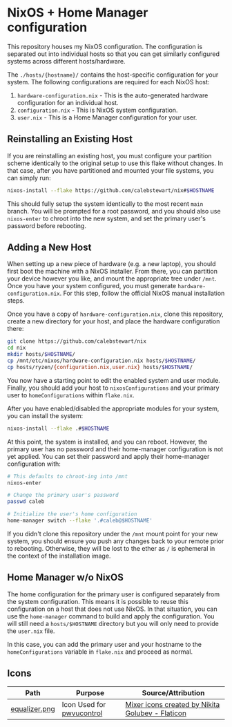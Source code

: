 # NixOS + Home Manager configuration
This repository houses my NixOS configuration. The configuration is separated out into
individual hosts so that you can get similarly configured systems across different
hosts/hardware.

The `./hosts/{hostname}/` contains the host-specific configuration for your system.
The following configurations are required for each NixOS host:

1. `hardware-configuration.nix` - This is the auto-generated hardware configuration for an individual host.
2. `configuration.nix` - This is NixOS system configuration.
3. `user.nix` - This is a Home Manager configuration for your user.

## Reinstalling an Existing Host
If you are reinstalling an existing host, you must configure your partition scheme
identically to the original setup to use this flake without changes. In that case,
after you have partitioned and mounted your file systems, you can simply run:

```sh
nixos-install --flake https://github.com/calebstewart/nix#$HOSTNAME
```

This should fully setup the system identically to the most recent `main` branch.
You will be prompted for a root password, and you should also use `nixos-enter`
to chroot into the new system, and set the primary user's password before
rebooting.

## Adding a New Host
When setting up a new piece of hardware (e.g. a new laptop), you should first boot
the machine with a NixOS installer. From there, you can partition your device 
however you like, and mount the appropriate tree under `/mnt`. Once you have
your system configured, you must generate `hardware-configuration.nix`. For this step,
follow the official NixOS manual installation steps.

Once you have a copy of `hardware-configuration.nix`, clone this repository, create
a new directory for your host, and place the hardware configuration there:

```sh
git clone https://github.com/calebstewart/nix
cd nix
mkdir hosts/$HOSTNAME/
cp /mnt/etc/nixos/hardware-configuration.nix hosts/$HOSTNAME/
cp hosts/ryzen/{configuration.nix,user.nix} hosts/$HOSTNAME/
```

You now have a starting point to edit the enabled system and user module. Finally,
you should add your host to `nixosConfigurations` and your primary user to
`homeConfigurations` within `flake.nix`.

After you have enabled/disabled the appropriate modules for your system, you can install the
system:

```sh
nixos-install --flake .#$HOSTNAME
```

At this point, the system is installed, and you can reboot. However, the primary
user has no password and their home-manager configuration is not yet applied.
You can set their password and apply their home-manager configuration with:

```sh
# This defaults to chroot-ing into /mnt
nixos-enter

# Change the primary user's password
passwd caleb

# Initialize the user's home configuration
home-manager switch --flake '.#caleb@$HOSTNAME'
```

If you didn't clone this repository under the `/mnt` mount point for your new system,
you should ensure you push any changes back to your remote prior to rebooting. Otherwise,
they will be lost to the ether as `/` is ephemeral in the context of the installation
image.

## Home Manager w/o NixOS
The home configuration for the primary user is configured separately from the system
configuration. This means it is possible to reuse this configuration on a host that
does not use NixOS. In that situation, you can use the `home-manager` command to
build and apply the configuration. You will still need a `hosts/$HOSTNAME` directory
but you will only need to provide the `user.nix` file.

In this case, you can add the primary user and your hostname to the `homeConfigurations`
variable in `flake.nix` and proceed as normal.

## Icons

| Path | Purpose | Source/Attribution |
| ---- | ------- | ------------------ |
| [equalizer.png] | Icon Used for [pwvucontrol] | <a href="https://www.flaticon.com/free-icons/mixer" title="mixer icons">Mixer icons created by Nikita Golubev - Flaticon</a> |

[equalizer.png]: ./icons/equalizer.png
[pwvucontrol]: https://github.com/saivert/pwvucontrol
